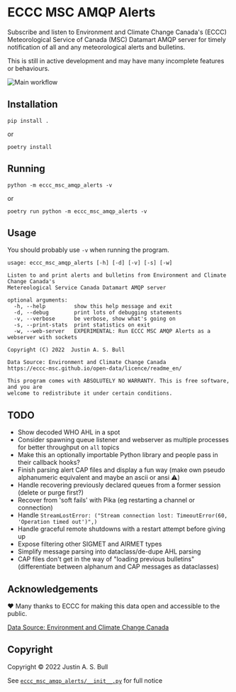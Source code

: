 # ECCC MSC AMQP Alerts

Subscribe and listen to Environment and Climate Change Canada's (ECCC) Meteorological
Service of Canada (MSC) Datamart AMQP server for timely notification of all and any
meteorological alerts and bulletins.

This is still in active development and may have many incomplete features or behaviours.

![Main workflow](https://github.com/f3ndot/eccc-msc-amqp-alerts/actions/workflows/python-app.yml/badge.svg)

## Installation

```
pip install .
```

or

```
poetry install
```

## Running

```
python -m eccc_msc_amqp_alerts -v
```

or

```
poetry run python -m eccc_msc_amqp_alerts -v
```

## Usage

You should probably use `-v` when running the program.

```
usage: eccc_msc_amqp_alerts [-h] [-d] [-v] [-s] [-w]

Listen to and print alerts and bulletins from Environment and Climate Change Canada's
Metereological Service Canada Datamart AMQP server

optional arguments:
  -h, --help         show this help message and exit
  -d, --debug        print lots of debugging statements
  -v, --verbose      be verbose, show what's going on
  -s, --print-stats  print statistics on exit
  -w, --web-server   EXPERIMENTAL: Run ECCC MSC AMQP Alerts as a webserver with sockets

Copyright (C) 2022  Justin A. S. Bull

Data Source: Environment and Climate Change Canada
https://eccc-msc.github.io/open-data/licence/readme_en/

This program comes with ABSOLUTELY NO WARRANTY. This is free software, and you are
welcome to redistribute it under certain conditions.
```

## TODO

- Show decoded WHO AHL in a spot
- Consider spawning queue listener and webserver as multiple processes for better throughput on `all` topics
- Make this an optionally importable Python library and people pass in their callback hooks?
- Finish parsing alert CAP files and display a fun way (make own pseudo alphanumeric equivalent and maybe an ascii or ansi ⚠️)
- Handle recovering previously declared queues from a former session (delete or purge first?)
- Recover from 'soft fails' with Pika (eg restarting a channel or connection)
- Handle `StreamLostError: ("Stream connection lost: TimeoutError(60, 'Operation timed out')",)`
- Handle graceful remote shutdowns with a restart attempt before giving up
- Expose filtering other SIGMET and AIRMET types
- Simplify message parsing into dataclass/de-dupe AHL parsing
- CAP files don't get in the way of "loading previous bulletins" (differentiate between alphanum and CAP messages as dataclasses)

## Acknowledgements

❤️ Many thanks to ECCC for making this data open and accessible to the public.

[Data Source: Environment and Climate Change Canada](https://eccc-msc.github.io/open-data/licence/readme_en/)

## Copyright

Copyright © 2022 Justin A. S. Bull

See [`eccc_msc_amqp_alerts/__init__.py`](eccc_msc_amqp_alerts/__init__.py) for full notice

